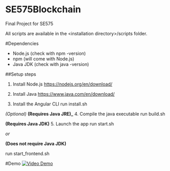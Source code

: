 # SE575Blockchain
Final Project for SE575

All scripts are available in the \<installation directory\>/scripts folder.



#Dependencies
- Node.js (check with npm -version)
- npm (will come with Node.js)
- Java JDK (check with java -version)



##Setup steps


1. Install Node.js
https://nodejs.org/en/download/


2. Install Java
https://www.java.com/en/download/


3. Install the Angular CLI
run install.sh


*(Optional)*
**(Requires Java JRE)_**
4. Compile the java executable
run build.sh


**(Requires Java JDK)**
5. Launch the app
run start.sh

*or*

**(Does not require Java JDK)**

run start_frontend.sh


#Demo
[![Video Demo](https://youtu.be/aXVfMgTD31o)](https://youtu.be/aXVfMgTD31o)